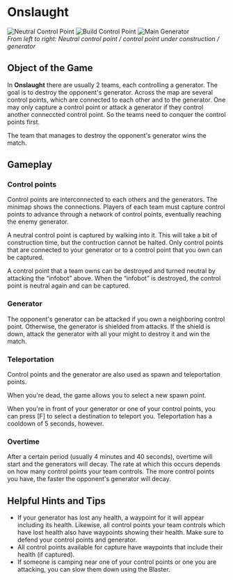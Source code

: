 Onslaught
=========

![Neutral Control Point](http://pics.nexuizninjaz.com/images/m7xbxjz79zkyje0ffh7.jpg)
![Build Control Point](http://pics.nexuizninjaz.com/images/xkh0v7zf9n5g1n2d0wan.jpg)
![Main Generator](http://pics.nexuizninjaz.com/images/gk529b5gjnmpgzvx39wd.jpg)  
*From left to right: Neutral control point / control point under construction / generator*

Object of the Game
------------------

In **Onslaught** there are usually 2 teams, each controlling a generator. The goal is to destroy the opponent's generator. Across the map are several control points, which are connected to each other and to the generator. One may only capture a control point or attack a generator if they control another conneccted control point. So the teams need to conquer the control points first.

The team that manages to destroy the opponent's generator wins the match.

Gameplay
--------

### Control points
Control points are interconnected to each others and the generators. The minimap shows the connections. Players of each team must capture control points to advance through a network of control points, eventually reaching the enemy generator.

A neutral control point is captured by walking into it. This will take a bit of construction time, but the contruction cannot be halted. Only control points that are connected to your generator or to a control point that you own can be captured.

A control point that a team owns can be destroyed and turned neutral by attacking the “infobot” above. When the “infobot” is destroyed, the control point is neutral again and can be captured.

### Generator
The opponent's generator can be attacked if you own a neighboring control point. Otherwise, the generator is shielded from attacks. If the shield is down, attack the generator with all your might to destroy it and win the match. 

### Teleportation
Control points and the generator are also used as spawn and teleportation points.

When you're dead, the game allows you to select a new spawn point.

When you're in front of your generator or one of your control points, you can press [F] to select a destination to teleport you. Teleportation has a cooldown of 5 seconds, however.

### Overtime

After a certain period (usually 4 minutes and 40 seconds), overtime will start and the generators will decay. The rate at which this occurs depends on how many control points your team controls. The more control points you have, the faster the opponent's generator will decay.

Helpful Hints and Tips
----------------------

*  If your generator has lost any health, a waypoint for it will appear including its health. Likewise, all control points your team controls which have lost health also have waypoints showing their health. Make sure to defend your control points and generator.
*  All control points available for capture have waypoints that include their health (if captured).
*  If someone is camping near one of your control points or one you are attacking, you can slow them down using the Blaster.